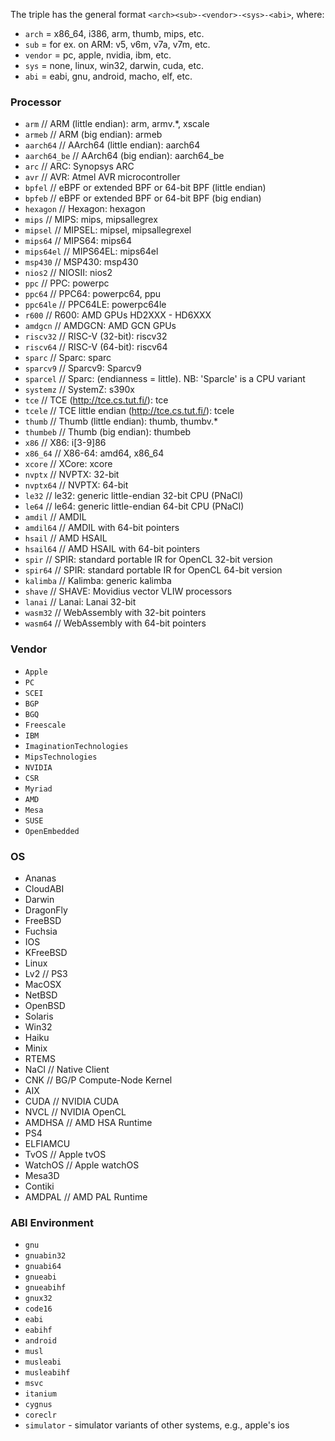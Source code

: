 The triple has the general format `<arch><sub>-<vendor>-<sys>-<abi>`, where:
- `arch` = x86_64, i386, arm, thumb, mips, etc.
- `sub` = for ex. on ARM: v5, v6m, v7a, v7m, etc.
- `vendor` = pc, apple, nvidia, ibm, etc.
- `sys` = none, linux, win32, darwin, cuda, etc.
- `abi` = eabi, gnu, android, macho, elf, etc.

### Processor

- `arm`            // ARM (little endian): arm, armv.*, xscale
- `armeb`          // ARM (big endian): armeb
- `aarch64`        // AArch64 (little endian): aarch64
- `aarch64_be`     // AArch64 (big endian): aarch64_be
- `arc`            // ARC: Synopsys ARC
- `avr`            // AVR: Atmel AVR microcontroller
- `bpfel`          // eBPF or extended BPF or 64-bit BPF (little endian)
- `bpfeb`          // eBPF or extended BPF or 64-bit BPF (big endian)
- `hexagon`        // Hexagon: hexagon
- `mips`           // MIPS: mips, mipsallegrex
- `mipsel`         // MIPSEL: mipsel, mipsallegrexel
- `mips64`         // MIPS64: mips64
- `mips64el`       // MIPS64EL: mips64el
- `msp430`         // MSP430: msp430
- `nios2`          // NIOSII: nios2
- `ppc`            // PPC: powerpc
- `ppc64`          // PPC64: powerpc64, ppu
- `ppc64le`        // PPC64LE: powerpc64le
- `r600`           // R600: AMD GPUs HD2XXX - HD6XXX
- `amdgcn`         // AMDGCN: AMD GCN GPUs
- `riscv32`        // RISC-V (32-bit): riscv32
- `riscv64`        // RISC-V (64-bit): riscv64
- `sparc`          // Sparc: sparc
- `sparcv9`        // Sparcv9: Sparcv9
- `sparcel`        // Sparc: (endianness = little). NB: 'Sparcle' is a CPU variant
- `systemz`        // SystemZ: s390x
- `tce`            // TCE (http://tce.cs.tut.fi/): tce
- `tcele`          // TCE little endian (http://tce.cs.tut.fi/): tcele
- `thumb`          // Thumb (little endian): thumb, thumbv.*
- `thumbeb`        // Thumb (big endian): thumbeb
- `x86`            // X86: i[3-9]86
- `x86_64`         // X86-64: amd64, x86_64
- `xcore`          // XCore: xcore
- `nvptx`          // NVPTX: 32-bit
- `nvptx64`        // NVPTX: 64-bit
- `le32`           // le32: generic little-endian 32-bit CPU (PNaCl)
- `le64`           // le64: generic little-endian 64-bit CPU (PNaCl)
- `amdil`          // AMDIL
- `amdil64`        // AMDIL with 64-bit pointers
- `hsail`          // AMD HSAIL
- `hsail64`        // AMD HSAIL with 64-bit pointers
- `spir`           // SPIR: standard portable IR for OpenCL 32-bit version
- `spir64`         // SPIR: standard portable IR for OpenCL 64-bit version
- `kalimba`        // Kalimba: generic kalimba
- `shave`          // SHAVE: Movidius vector VLIW processors
- `lanai`          // Lanai: Lanai 32-bit
- `wasm32`         // WebAssembly with 32-bit pointers
- `wasm64`         // WebAssembly with 64-bit pointers

### Vendor

- `Apple`
- `PC`
- `SCEI`
- `BGP`
- `BGQ`
- `Freescale`
- `IBM`
- `ImaginationTechnologies`
- `MipsTechnologies`
- `NVIDIA`
- `CSR`
- `Myriad`
- `AMD`
- `Mesa`
- `SUSE`
- `OpenEmbedded`

### OS

- Ananas
- CloudABI
- Darwin
- DragonFly
- FreeBSD
- Fuchsia
- IOS
- KFreeBSD
- Linux
- Lv2       // PS3
- MacOSX
- NetBSD
- OpenBSD
- Solaris
- Win32
- Haiku
- Minix
- RTEMS
- NaCl       // Native Client
- CNK        // BG/P Compute-Node Kernel
- AIX
- CUDA       // NVIDIA CUDA
- NVCL       // NVIDIA OpenCL
- AMDHSA     // AMD HSA Runtime
- PS4
- ELFIAMCU
- TvOS       // Apple tvOS
- WatchOS    // Apple watchOS
- Mesa3D
- Contiki
- AMDPAL     // AMD PAL Runtime

### ABI Environment

- `gnu`
- `gnuabin32`
- `gnuabi64`
- `gnueabi`
- `gnueabihf`
- `gnux32`
- `code16`
- `eabi`
- `eabihf`
- `android`
- `musl`
- `musleabi`
- `musleabihf`
- `msvc`
- `itanium`
- `cygnus`
- `coreclr`
- `simulator` - simulator variants of other systems, e.g., apple's ios

